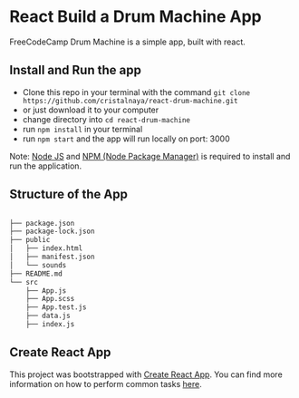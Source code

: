 # React Build a Drum Machine App

FreeCodeCamp Drum Machine is a simple app, built with react.

## Install and Run the app

* Clone this repo in your terminal with the command `git clone https://github.com/cristalnaya/react-drum-machine.git`
* or just download it to your computer
* change directory into `cd react-drum-machine`
* run `npm install` in your terminal
* run `npm start` and the app will run locally on port: 3000

Note: [Node JS](https://nodejs.org/en/download/) and [NPM (Node Package Manager)](https://www.npmjs.com/get-npm) is required to install and run the application.

## Structure of the App

```bash

├── package.json
├── package-lock.json
├── public
│   ├── index.html
│   ├── manifest.json
│   └── sounds
├── README.md
└── src
    ├── App.js
    ├── App.scss
    ├── App.test.js
    ├── data.js
    ├── index.js

```

## Create React App

This project was bootstrapped with [Create React App](https://github.com/facebookincubator/create-react-app). You can find more information on how to perform common tasks [here](https://github.com/facebookincubator/create-react-app/blob/master/packages/react-scripts/template/README.md).
